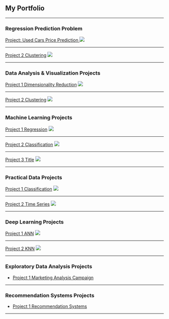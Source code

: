 ## My Portfolio

---

### Regression Prediction Problem

[Project: Used Cars Price Prediction ](https://github.com/CharlesDeLabra/Used-Cars-Regression-Model)
<img src="images/dummy_thumbnail.jpg?raw=true"/>

---
[Project 2 Clustering](/pdf/sample_presentation.pdf)
<img src="images/dummy_thumbnail.jpg?raw=true"/>

---

### Data Analysis & Visualization Projects 

[Project 1 Dimensionality Reduction](/sample_page)
<img src="images/dummy_thumbnail.jpg?raw=true"/>

---
[Project 2 Clustering](/pdf/sample_presentation.pdf)
<img src="images/dummy_thumbnail.jpg?raw=true"/>

---

### Machine Learning Projects 

[Project 1 Regression](/sample_page)
<img src="images/dummy_thumbnail.jpg?raw=true"/>

---
[Project 2 Classification](/pdf/sample_presentation.pdf)
<img src="images/dummy_thumbnail.jpg?raw=true"/>

---
[Project 3 Title](http://example.com/)
<img src="images/dummy_thumbnail.jpg?raw=true"/>

---

### Practical Data  Projects 

[Project 1 Classification](/sample_page)
<img src="images/dummy_thumbnail.jpg?raw=true"/>

---
[Project 2 Time Series](/pdf/sample_presentation.pdf)
<img src="images/dummy_thumbnail.jpg?raw=true"/>

---

### Deep Learning  Projects 

[Project 1 ANN](/sample_page)
<img src="images/dummy_thumbnail.jpg?raw=true"/>

---
[Project 2 KNN](/pdf/sample_presentation.pdf)
<img src="images/dummy_thumbnail.jpg?raw=true"/>

---

### Exploratory Data Analysis Projects 

- [Project 1 Marketing Analysis Campaign](https://charlesdelabra.github.io/EDA-Marketing-Campaign/)

---

### Recommendation Systems  Projects 

- [Project 1 Recommendation Systems](http://example.com/)

---












